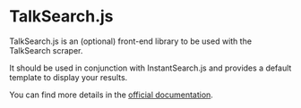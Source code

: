 # TalkSearch.js

TalkSearch.js is an (optional) front-end library to be used with the TalkSearch
scraper.

It should be used in conjunction with InstantSearch.js and provides a default
template to display your results.

You can find more details in the [official documentation][1].

[1]: https://community.algolia.com/talksearch/talksearch-js.html
